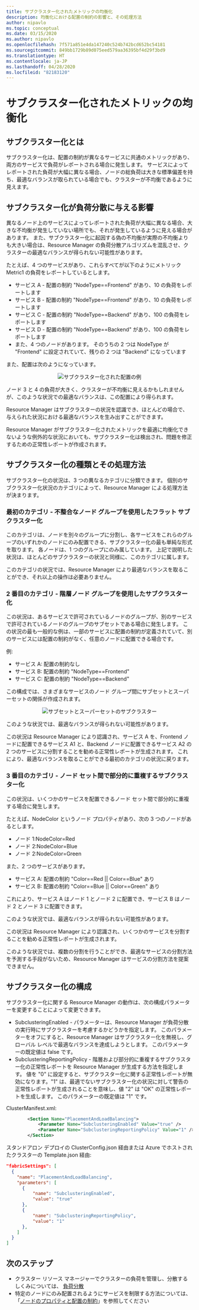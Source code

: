 ```yaml
---
title: サブクラスター化されたメトリックの均衡化
description: 均衡化における配置の制約の影響と、その処理方法
author: nipavlo
ms.topic: conceptual
ms.date: 03/15/2020
ms.author: nipavlo
ms.openlocfilehash: 7f571a851e4da147240c524b742bcd652bc54181
ms.sourcegitcommit: 849bb1729b89d075eed579aa36395bf4d29f3bd9
ms.translationtype: HT
ms.contentlocale: ja-JP
ms.lasthandoff: 04/28/2020
ms.locfileid: "82183120"
---
```

# <a name="balancing-of-subclustered-metrics"></a>サブクラスター化されたメトリックの均衡化

## <a name="what-is-subclustering"></a>サブクラスター化とは

サブクラスター化は、配置の制約が異なるサービスに共通のメトリックがあり、両方のサービスで負荷がレポートされる場合に発生します。 サービスによってレポートされた負荷が大幅に異なる場合、ノードの総負荷は大きな標準偏差を持ち、最適なバランスが取られている場合でも、クラスターが不均衡であるように見えます。

## <a name="how-subclustering-affects-load-balancing"></a>サブクラスター化が負荷分散に与える影響

異なるノード上のサービスによってレポートされた負荷が大幅に異なる場合、大きな不均衡が発生していない場所でも、それが発生しているように見える場合があります。 また、サブクラスター化に起因する偽の不均衡が実際の不均衡よりも大きい場合は、Resource Manager の負荷分散アルゴリズムを混乱させ、クラスターの最適なバランスが得られない可能性があります。

たとえば、4 つのサービスがあり、これらすべてが以下のようにメトリック Metric1 の負荷をレポートしているとします。

* サービス A - 配置の制約 "NodeType==Frontend" があり、10 の負荷をレポートします
* サービス B - 配置の制約 "NodeType==Frontend" があり、10 の負荷をレポートします
* サービス C - 配置の制約 "NodeType==Backend" があり、100 の負荷をレポートします
* サービス D - 配置の制約 "NodeType==Backend" があり、100 の負荷をレポートします
* また、4 つのノードがあります。 そのうちの 2 つは NodeType が "Frontend" に設定されていて、残りの 2 つは "Backend" になっています

また、配置は次のようになっています。

<center>

![サブクラスター化された配置の例][Image1]
</center>

ノード 3 と 4 の負荷が大きく、クラスターが不均衡に見えるかもしれませんが、このような状況での最適なバランスは、この配置により得られます。

Resource Manager はサブクラスターの状況を認識でき、ほとんどの場合で、与えられた状況における最適なバランスを生み出すことができます。

Resource Manager がサブクラスター化されたメトリックを最適に均衡化できないような例外的な状況においても、サブクラスター化は検出され、問題を修正するための正常性レポートが作成されます。

## <a name="types-of-subclustering-and-how-they-are-handled"></a>サブクラスター化の種類とその処理方法

サブクラスター化の状況は、3 つの異なるカテゴリに分類できます。 個別のサブクラスター化状況のカテゴリによって、Resource Manager による処理方法が決まります。

### <a name="first-category--flat-subclustering-with-disjoint-node-groups"></a>最初のカテゴリ - 不整合なノード グループを使用したフラット サブクラスター化

このカテゴリは、ノードを別々のグループに分割し、各サービスをこれらのグループのいずれかのノードにのみ配置できる、サブクラスター化の最も単純な形式を取ります。 各ノードは、1 つのグループにのみ属しています。 上記で説明した状況は、ほとんどのサブクラスターの状況と同様に、このカテゴリに属します。 

このカテゴリの状況では、Resource Manager により最適なバランスを取ることができ、それ以上の操作は必要ありません。

### <a name="second-category--subclustering-with-hierarchical-node-groups"></a>2 番目のカテゴリ - 階層ノード グループを使用したサブクラスター化

この状況は、あるサービスで許可されているノードのグループが、別のサービスで許可されているノードのグループのサブセットである場合に発生します。 この状況の最も一般的な例は、一部のサービスに配置の制約が定義されていて、別のサービスには配置の制約がなく、任意のノードに配置できる場合です。

例:

* サービス A: 配置の制約なし
* サービス B: 配置の制約 "NodeType==Frontend"
* サービス C: 配置の制約 "NodeType==Backend"

この構成では、さまざまなサービスのノード グループ間にサブセットとスーパーセットの関係が作成されます。

<center>

![サブセットとスーパーセットのサブクラスター][Image2]
</center>

このような状況では、最適なバランスが得られない可能性があります。

この状況は Resource Manager により認識され、サービス A を、Frontend ノードに配置できるサービス A1 と、Backend ノードに配置できるサービス A2 の 2 つのサービスに分割することを勧める正常性レポートが生成されます。 これにより、最適なバランスを取ることができる最初のカテゴリの状況に戻ります。

### <a name="third-category--subclustering-with-partial-overlap-between-node-sets"></a>3 番目のカテゴリ - ノード セット間で部分的に重複するサブクラスター化

この状況は、いくつかのサービスを配置できるノード セット間で部分的に重複する場合に発生します。

たとえば、NodeColor というノード プロパティがあり、次の 3 つのノードがあるとします。

* ノード 1:NodeColor=Red
* ノード 2:NodeColor=Blue
* ノード 2:NodeColor=Green

また、2 つのサービスがあります。

* サービス A: 配置の制約 "Color==Red || Color==Blue" あり
* サービス B: 配置の制約 "Color==Blue || Color==Green" あり

これにより、サービス A はノード 1 とノード 2 に配置でき、サービス B はノード 2 とノード 3 に配置できます。

このような状況では、最適なバランスが得られない可能性があります。

この状況は Resource Manager により認識され、いくつかのサービスを分割することを勧める正常性レポートが生成されます。

このような状況では、複数の分割を行うことができ、最適なサービスの分割方法を予測する手段がないため、Resource Manager はサービスの分割方法を提案できません。

## <a name="configuring-subclustering"></a>サブクラスター化の構成

サブクラスター化に関する Resource Manager の動作は、次の構成パラメーターを変更することによって変更できます。
* SubclusteringEnabled - パラメーターは、Resource Manager が負荷分散の実行時にサブクラスターを考慮するかどうかを指定します。 このパラメーターをオフにすると、Resource Manager はサブクラスター化を無視し、グローバル レベルで最適なバランスを達成しようとします。 このパラメーターの既定値は false です。
* SubclusteringReportingPolicy - 階層および部分的に重複するサブクラスター化の正常性レポートを Resource Manager が生成する方法を指定します。 値を "0" に設定すると、サブクラスター化に関する正常性レポートが無効になります。"1" は、最適でないサブクラスター化の状況に対して警告の正常性レポートが生成されることを意味し、値 "2" は "OK" の正常性レポートを生成します。 このパラメーターの既定値は "1" です。

ClusterManifest.xml:

``` xml
        <Section Name="PlacementAndLoadBalancing">
            <Parameter Name="SubclusteringEnabled" Value="true" />
            <Parameter Name="SubclusteringReportingPolicy" Value="1" />
        </Section>
```

スタンドアロン デプロイの ClusterConfig.json 経由または Azure でホストされたクラスターの Template.json 経由:

```json
"fabricSettings": [
  {
    "name": "PlacementAndLoadBalancing",
    "parameters": [
      {
          "name": "SubclusteringEnabled",
          "value": "true"
      },
      {
          "name": "SubclusteringReportingPolicy",
          "value": "1"
      },
    ]
  }
]
```

## <a name="next-steps"></a>次のステップ
* クラスター リソース マネージャーでクラスターの負荷を管理し、分散するしくみについては、 [負荷分散](service-fabric-cluster-resource-manager-balancing.md)
* 特定のノードにのみ配置されるようにサービスを制限する方法については、「[ノードのプロパティと配置の制約](service-fabric-cluster-resource-manager-cluster-description.md#node-properties-and-placement-constraints)」を参照してください

[Image1]:./media/cluster-resource-manager-subclustering/subclustered-placement.png
[Image2]:./media/cluster-resource-manager-subclustering/subset-superset-nodes.png
